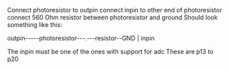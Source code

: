 
Connect photoresistor to outpin
connect inpin to other end of photoresistor
connect 560 Ohm resistor between photoresistor and ground
Should look something like this:

outpin-----photoresistor---.---resistor--GND
                           |
                         inpin

The inpin must be one of the ones with support for adc
These are p13 to p20